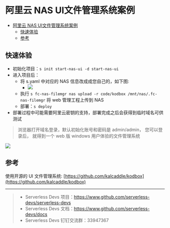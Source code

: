 # 阿里云 NAS UI文件管理系统案例

- [阿里云 NAS UI文件管理系统案例](#阿里云-nas-ui文件管理系统案例)
  - [快速体验](#快速体验)
  - [参考](#参考)

## 快速体验

- 初始化项目：`s init start-nas-ui -d start-nas-ui`
- 进入项目后：
  - 将 s.yaml 中对应的 NAS 信息改成成您自己的，如下图:
    - ![](https://img.alicdn.com/imgextra/i4/O1CN01CfRqMv234ZCoI2ZyN_!!6000000007202-2-tps-870-414.png)
  - 执行 `s fc-nas-filemgr nas upload -r code/kodbox /mnt/nas/.fc-nas-filemgr` 将 web 管理工程上传到 NAS
  - 部署：`s deploy`
- 部署过程中可能需要阿里云密钥的支持，部署完成之后会获得到临时域名可供测试
> 浏览器打开域名登录，默认初始化账号和密码是 admin/admin， 您可以登录后， 就得到一个 web 版 windows 用户体验的文件管理系统

![](https://img.alicdn.com/imgextra/i3/O1CN01WRjMv428OKNAu7gjq_!!6000000007922-2-tps-1733-1007.png)

## 参考
使用开源的 UI 文件管理系统: [https://github.com/kalcaddle/kodbox](https://github.com/kalcaddle/kodbox)

---

> - Serverless Devs 项目：https://www.github.com/serverless-devs/serverless-devs
> - Serverless Devs 文档：https://www.github.com/serverless-devs/docs
> - Serverless Devs 钉钉交流群：33947367
